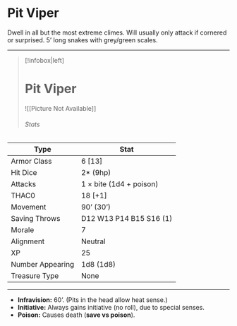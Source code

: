 # Pit Viper



Dwell in all but the most extreme climes. Will usually only attack if cornered or surprised.
5’ long snakes with grey/green scales.

------
> [!infobox|left] 
>  # Pit Viper
>  ![[Picture Not Available]] 
>  ###### Stats 
| Type                    | Stat        |
| ---------------- | ------------------------------ | 
| Armor Class     | 6 [13]                  |
| Hit Dice         | 2* (9hp)                |
| Attacks          | 1 × bite (1d4 + poison) |
| THAC0            | 18 [+1]                 |
| Movement         | 90’ (30’)               |
| Saving Throws    | D12 W13 P14 B15 S16 (1) |
| Morale           | 7                       |
| Alignment        | Neutral                 |
| XP               | 25                      |
| Number Appearing | 1d8 (1d8)               |
| Treasure Type    | None                    |

------

- **Infravision:** 60’. (Pits in the head allow heat sense.)
- **Initiative:** Always gains initiative (no roll), due to special senses.
- **Poison:** Causes death (**save vs poison**).

